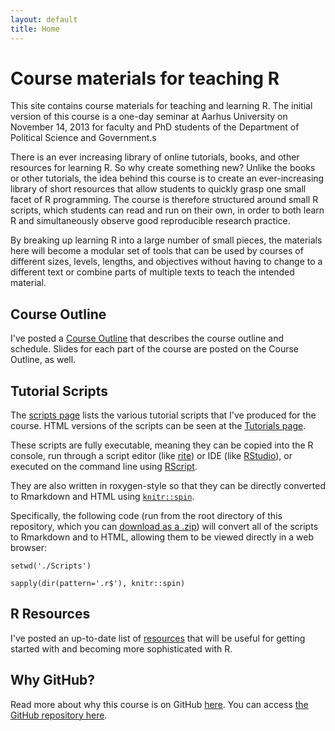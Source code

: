 ```yaml
---
layout: default
title: Home
---
```


# Course materials for teaching R #

This site contains course materials for teaching and learning R. The initial version of this course is a one-day seminar at Aarhus University on November 14, 2013 for faculty and PhD students of the Department of Political Science and Government.s

There is an ever increasing library of online tutorials, books, and other resources for learning R. So why create something new? Unlike the books or other tutorials, the idea behind this course is to create an ever-increasing library of short resources that allow students to quickly grasp one small facet of R programming. The course is therefore structured around small R scripts, which students can read and run on their own, in order to both learn R and simultaneously observe good reproducible research practice.

By breaking up learning R into a large number of small pieces, the materials here will become a modular set of tools that can be used by courses of different sizes, levels, lengths, and objectives without having to change to a different text or combine parts of multiple texts to teach the intended material.


## Course Outline ##

I've posted a [Course Outline](CourseOutline.html) that describes the course outline and schedule. Slides for each part of the course are posted on the Course Outline, as well.


## Tutorial Scripts ##
The [scripts page](Scripts.html) lists the various tutorial scripts that I've produced for the course. HTML versions of the scripts can be seen at the [Tutorials page](Tutorials/).

These scripts are fully executable, meaning they can be copied into the R console, run through a script editor (like [rite](https://github.com/leeper/rite)) or IDE (like [RStudio](http://www.rstudio.com)), or executed on the command line using [RScript](http://stat.ethz.ch/R-manual/R-devel/library/utils/html/Rscript.html).

They are also written in roxygen-style so that they can be directly converted to Rmarkdown and HTML using [`knitr::spin`](http://yihui.name/knitr/demo/stitch/).

Specifically, the following code (run from the root directory of this repository, which you can [download as a .zip](https://github.com/leeper/Rcourse/archive/gh-pages.zip)) will convert all of the scripts to Rmarkdown and to HTML, allowing them to be viewed directly in a web browser:

```
setwd('./Scripts')

sapply(dir(pattern='.r$'), knitr::spin)
```


## R Resources ##
I've posted an up-to-date list of [resources](Resources.html) that will be useful for getting started with and becoming more sophisticated with R.


## Why GitHub? ##

Read more about why this course is on GitHub [here](fork.html). You can access [the GitHub repository here](https://github.com/leeper/Rcourse).


